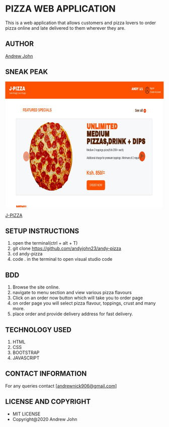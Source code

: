 # PIZZA WEB APPLICATION

This is a web application that allows customers and pizza lovers
to order pizza online and late delivered to them wherever they are.

## AUTHOR
[Andrew John](https://andyjohn23.github.io/portfolio-repo/)

## SNEAK PEAK
<img src="images/j-pizza.jpg" width="800px" height="400px">


[J-PIZZA](https://andyjohn23.github.io/akan-repo/)

## SETUP INSTRUCTIONS

1. open the terminal(ctrl + alt + T)
1. git clone https://github.com/andyjohn23/andy-pizza
1. cd andy-pizza
1. code . in the terminal to open visual studio code

## BDD
1. Browse the site online.
1. navigate to menu section and view various pizza flavours
1. Click on an order now button which will take you to order page
1. on order page you will select pizza flavour, toppings, crust and many more.
1. place order and provide delivery address for fast delivery. 

## TECHNOLOGY USED
1. HTML
1. CSS
1. BOOTSTRAP
1. JAVASCRIPT

## CONTACT INFORMATION
For any queries contact [andrewnick906@gmail.com]

## LICENSE AND COPYRIGHT
* MIT LICENSE
* Copyright@2020 Andrew John 